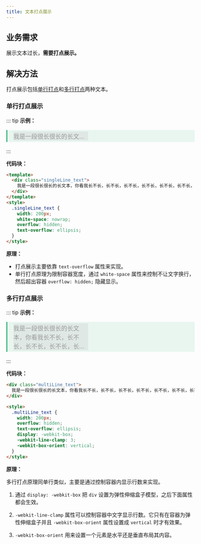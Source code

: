 ```yaml
---
title: 文本打点展示
---
```


## 业务需求

展示文本过长，**需要打点展示。**

## 解决方法

打点展示包括[单行打点](#单行打点展示)和[多行打点](#多行打点展示)两种文本。

### 单行打点展示

::: tip **示例：**

<div class="demo_content">
  <div class="singleLine_text">
    我是一段很长很长的长文本，你看我长不长，长不长，长不长，长不长，长不长，长不长，长不长，长不长
  </div>
</div>

<style>
  .demo_content {
    font-size: 1rem;
    color: #999;
    border-left: 0.2rem solid #42b983;
    margin: 1rem 0;
    padding: 0.25rem 0 0.25rem 1rem;
    background-color: rgba(66, 185, 131, .1);
  }
  .singleLine_text {
    width: 200px;
    white-space: nowrap;
    overflow: hidden;
    text-overflow: ellipsis;
    background-color: #c1bcbd3d;
  }
</style>

:::

**代码块：**

```html
<template>
  <div class="singleLine_text">
    我是一段很长很长的长文本，你看我长不长，长不长，长不长，长不长，长不长，长不长，长不长，长不长
  </div>
</template>
<style>
  .singleLine_text {
    width: 200px;
    white-space: nowrap;
    overflow: hidden;
    text-overflow: ellipsis;
  }
</style>
```

**原理：**

- 打点展示主要依靠 `text-overflow` 属性来实现。
- 单行打点原理为限制容器宽度，通过 `white-space` 属性来控制不让文字换行，然后超出容器 `overflow: hidden;` 隐藏显示。

### 多行打点展示

::: tip **示例：**

<div class="demo_content">
  <div class="multiLine_text">
    我是一段很长很长的长文本，你看我长不长，长不长，长不长，长不长，长不长，长不长，长不长，长不长
  </div>
</div>

<style>
  .multiLine_text {
    width: 200px;
    overflow: hidden;
    text-overflow: ellipsis;
    display: -webkit-box;
    -webkit-line-clamp: 3;
    -webkit-box-orient: vertical;
    background-color: #c1bcbd3d;
  }
</style>

:::

**代码块：**

```html
<div class="multiLine_text">
  我是一段很长很长的长文本，你看我长不长，长不长，长不长，长不长，长不长，长不长，长不长，长不长
</div>

<style>
  .multiLine_text {
    width: 200px;
    overflow: hidden;
    text-overflow: ellipsis;
    display: -webkit-box;
    -webkit-line-clamp: 3;
    -webkit-box-orient: vertical;
  }
</style>
```

**原理：**

多行打点原理同单行类似，主要是通过控制容器内显示行数来实现。

1. 通过 `display: -webkit-box` 把 `div` 设置为弹性伸缩盒子模型，之后下面属性都会生效。

2. `-webkit-line-clamp` 属性可以控制容器中文字显示行数。它只有在容器为弹性伸缩盒子并且 `-webkit-box-orient` 属性设置成 `vertical` 时才有效果。

3. `-webkit-box-orient` 用来设置一个元素是水平还是垂直布局其内容。
